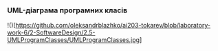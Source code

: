 ### UML-діаграма програмних класів
!()[https://github.com/oleksandrblazhko/ai203-tokarev/blob/laboratory-work-6/2-SoftwareDesign/2.5-UMLProgramClasses/UMLProgramClasses.jpg]
